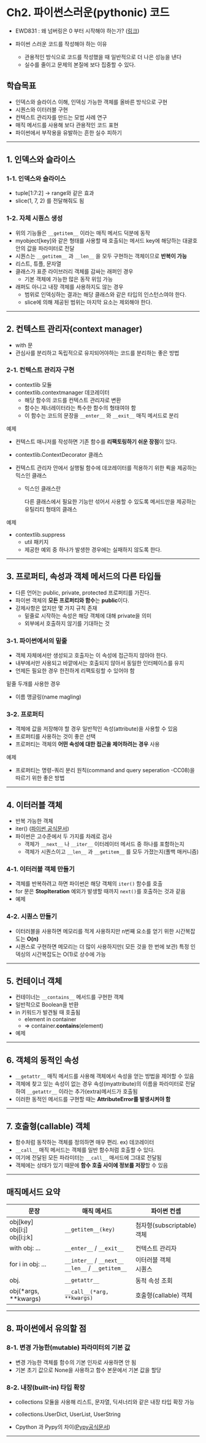 # Ch2. 파이썬스러운(pythonic) 코드


- EWD831 : 왜 넘버링은 0 부터 시작해야 하는가? ([링크](https://www.cs.utexas.edu/users/EWD/transcriptions/EWD08xx/EWD831.html))


- 파이썬 스러운 코드를 작성해야 하는 이유
  - 관용적인 방식으로 코드를 작성했을 때 일반적으로 더 나은 성능을 낸다
  - 실수를 줄이고 문제의 본질에 보다 집중할 수 있다.

## 학습목표

- 인덱스와 슬라이스 이해, 인덱싱 가능한 객체를 올바른 방식으로 구현
- 시퀀스와 이터러블 구현
- 컨텍스트 관리자를 만드는 모법 사례 연구
- 매직 메서드를 사용해 보다 관용적인 코드 표현
- 파이썬에서 부작용을 유발하는 흔한 실수 피하기

------

## 1. 인덱스와 슬라이스

### 1-1. 인덱스와 슬라이스

- tuple[1:7:2] → range와 같은 효과
- slice(1, 7, 2) 를 전달해줘도 됨

### 1-2. 자체 시퀀스 생성

- 위의 기능들은 `__getitem__` 이라는 매직 메서드 덕분에 동작
- myobject[key]와 같은 형태를 사용할 때 호출되는 메서드 key에 해당하는 대괄호 안의 값을 파라미터로 전달
- 시퀀스는 `__getitem__` 과 `__len__` 을 모두 구현하는 객체이므로 **반복이 가능**
- 리스트, 튜플, 문자열
- 클래스가 표준 라이브러리 객체를 감싸는 래퍼인 경우
  - 기본 객체에 가능한 많은 동작 위임 가능
- 래퍼도 아니고 내장 객체를 사용하지도 않는 경우
  - 범위로 인덱싱하는 결과는 해당 클래스와 같은 타입의 인스턴스여야 한다.
  - slice에 의해 제공된 범위는 마지막 요소는 제외해야 한다.

------


## 2. 컨텍스트 관리자(context manager)

- with 문
- 관심사를 분리하고 독립적으로 유지되어야하는 코드를 분리하는 좋은 방법

### 2-1. 컨텍스트 관리자 구현

- contextlib 모듈
- contextlib.contextmanager 데코레이터
  - 해당 함수의 코드를 컨텍스트 관리자로 변환
  - 함수는 제너레이터라는 특수한 함수의 형태여야 함
  - 이 함수는 코드의 문장을 `__enter__` 와 `__exit__` 매직 메서드로 분리

예제

- 컨텍스트 매니저를 작성하면 기존 함수를 **리팩토링하기 쉬운 장점**이 있다.

- contextlib.ContextDecorator 클래스

- 컨텍스트 관리자 안에서 실행될 함수에 데코레이터를 적용하기 위한 뢱을 제공하는 믹스인 클래스

  - 믹스인 클래스란

    다른 클래스에서 필요한 기능만 섞어서 사용할 수 있도록 메서드만을 제공하는 유틸리티 형태의 클래스

예제

- contextlib.suppress
  - util 패키지
  - 제공한 예외 중 하나가 발생한 경우에는 실패하지 않도록 한다.

------


## 3. 프로퍼티, 속성과 객체 메서드의 다른 타입들

- 다른 언어는 public, private, protected 프로퍼티를 가진다.
- 파이썬 객체의 **모든 프로퍼티와 함수**는 **public**이다.
- 강제사항은 없지만 몇 가지 규칙 존재
  - 밑줄로 시작하는 속성은 해당 객체에 대해 private을 의미
  - 외부에서 호출하지 않기를 기대하는 것

### 3-1. 파이썬에서의 밑줄

- 객체 자체에서만 생성되고 호출자는 이 속성에 접근하지 않아야 한다.
- 내부에서만 사용되고 바깥에서는 호출되지 않아서 동일한 인터페이스를 유지
- 언제든 필요한 경우 한전하게 리팩토링할 수 있어야 함

밑줄 두개를 사용한 경우

- 이름 맹글링(name magling)

### 3-2. 프로퍼티

- 객체에 값을 저장해야 할 경우 일반적인 속성(attribute)을 사용할 수 있음
- 프로퍼티를 사용하는 것이 좋은 선택
- 프로퍼티는 객체의 **어떤 속성에 대한 접근을 제어하려는 경우** 사용

예제

- 프로퍼티는 명령-쿼리 분리 원칙(command and query seperation -CC08)을 따르기 위한 좋은 방법

------




## 4. 이터러블 객체

- 반복 가능한 객체
- iter() ([파이썬 공식문서](https://docs.python.org/3.10/library/functions.html?highlight=iter#iter))
- 파이썬은 고수준에서 두 가지를 차례로 검사
  - 객체가 `__next__` 나 `__iter__` 이터레이터 메서드 중 하나를 포함하는지
  - 객체가 시퀀스이고 `__len__` 과 `__getitem__` 를 모두 가졌는지(폴백 매커니즘)

### 4-1. 이터러블 객체 만들기

- 객체를 반복하려고 하면 파이썬은 해당 객체의 `iter()` 함수를 호출
- for 문은 **StopIteration** 예외가 발생할 때까지 `next()`를 호출하는 것과 같음
- 예제

### 4-2. 시퀀스 만들기

- 이터러블을 사용하면 메모리를 적게 사용하지만 n번째 요소를 얻기 위한 시간복잡도는 **O(n)**
- 시퀀스로 구현하면 메모리는 더 많이 사용하지만( 모든 것을 한 번에 보관) 특정 인덱싱의 시간복잡도는 O(1)로 상수에 가능

------



## 5. 컨테이너 객체

- 컨테이너는 `__contains__` 메서드를 구현한 객체
- 일반적으로 Boolean을 반환
- in 키워드가 발견될 때 호출됨
  - element in container
  - ⇒ container.**contains**(element)
- 예제

------



## 6. 객체의 동적인 속성

- `__getattr__` 매직 메서드를 사용해 객체에서 속성을 얻는 방법을 제어할 수 있음
- 객체에 찾고 있는 속성이 없는 경우 속성(myattribute)의 이름을 파라미터로 전달하여 `__getattr__` 이라는 추가(extra)메서드가 호출됨
- 이러한 동적인 메서드를 구현할 때는 **AttributeError를 발생시켜야 함**

------



## 7. 호출형(callable) 객체

- 함수처럼 동작하는 객체를 정의하면 매우 편리. ex) 데코레이터
- `__call__` 매직 메서드는 객체를 일반 함수처럼 호출할 수 있다.
- 여기에 전달된 모든 파라미터는 `__call__` 매서드에 그대로 전달됨
- 객체에는 상태가 있기 때문에 **함수 호출 사이에 정보를 저장**할 수 있음

---



## 매직메서드 요약

| 문장                                   | 매직 메서드                                              | 파이썬 컨셉                |
| -------------------------------------- | -------------------------------------------------------- | -------------------------- |
| obj[key]<br />obj[i:j]<br />obj[i:j:k] | `__getitem__(key)`                                       | 첨자형(subscriptable) 객체 |
| with obj: ...                          | `__enter__` / `__exit__`                                 | 컨텍스트 관리자            |
| for i in obj: ...                      | `__inter__` / `__next__` <br />`__len__` / `__getitem__` | 이터러블 객체<br />시퀀스  |
| obj.<attribute>                        | `__getattr__`                                            | 동적 속성 조회             |
| obj(*args, **kwargs)                   | `__call__(*arg, **kwargs)`                               | 호출형(callable) 객체      |

---



## 8. 파이썬에서 유의할 점

### 8-1. 변경 가능한(mutable) 파라미터의 기본 값

- 변경 가능한 객체를 함수의 기본 인자로 사용하면 안 됨
- 기본 초기 값으로 None을 사용하고 함수 본문에서 기본 값을 할당



### 8-2. 내장(built-in) 타입 확장

- collections 모듈을 사용해 리스트, 문자열, 딕셔너리와 같은 내장 타입 확장 가능
- collections.UserDict, UserList, UserString

- Cpython 과 Pypy의 차이([Pypy공식문서](https://doc.pypy.org/en/latest/cpython_differences.html#subclasses-of-built-in-types))

---
